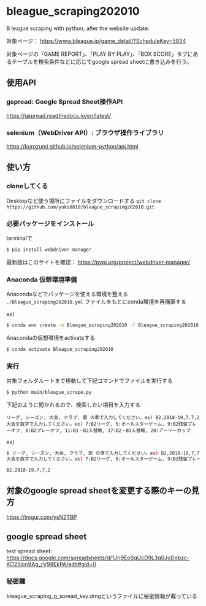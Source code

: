 # bleague_scraping202010
B league scraping with python, after the website update. 

対象ページ：
https://www.bleague.jp/game_detail/?ScheduleKey=5934

対象ページの「GAME REPORT」、「PLAY BY PLAY」、「BOX SCORE」タブにあるテーブルを検索条件などに応じてgoogle spread sheetに書き込みを行う。

## 使用API
### gspread: Google Spread Sheet操作API
https://gspread.readthedocs.io/en/latest/

### selenium（WebDriver API）: ブラウザ操作ライブラリ
https://kurozumi.github.io/selenium-python/api.html

## 使い方
### cloneしてくる
Desktopなど使う場所にファイルをダウンロードする
`git clone https://github.com/yuks0810/bleague_scraping202010.git`

### 必要パッケージをインストール
terminalで

```bash
$ pip install webdriver-manager
```
最新版はこのサイトを確認：
https://pypi.org/project/webdriver-manager/

### Anaconda 仮想環境準備
Anacondaなどでパッケージを使える環境を整える
`./Bleague_scraping202010.yml`
ファイルをもとにconda環境を再構築する

ex)

```bash
$ conda env create -n Bleague_scraping202010 -f Bleague_scraping202010.yml
```

Anacondaの仮想環境をactivateする

```bash
$ conda activate Bleague_scraping202010
```

### 実行
対象フォルダルートまで移動して下記コマンドでファイルを実行する

```bash
$ python main/bleague_scrape.py
```

下記のように聞かれるので、検索したい項目を入力する

```
リーグ, シーズン, 大会, クラブ, 節 の準で入力してください。ex) B2,2018-19,7,7,2 
大会を数字で入力してください。ex) 7:B2リーグ, 5:オールスターゲーム, 9:B2残留プレーオフ, 8:B2プレーオフ, 11:B1・B2入替戦, 17:B2・B3入替戦, 20:アーリーカップ
```
ex) 

```bash
$ リーグ, シーズン, 大会, クラブ, 節 の準で入力してください。ex) B2,2018-19,7,7,2 
大会を数字で入力してください。ex) 7:B2リーグ, 5:オールスターゲーム, 9:B2残留プレーオフ, 8:B2プレーオフ, 11:B1・B2入替戦, 17:B2・B3入替戦, 20:アーリーカップ

B2,2018-19,7,7,2
```
## 対象のgoogle spread sheetを変更する際のキーの見方
https://imgur.com/ysN2TBP

## google spread sheet
test spread sheet:
https://docs.google.com/spreadsheets/d/1Jrj9EoSqUcD9L3q0JoDobzc-KO25lon9Aq_rV98EkPA/edit#gid=0

### 秘密鍵
bleague_scraping_g_spread_key.dmgというファイルに秘密情報が載っている

